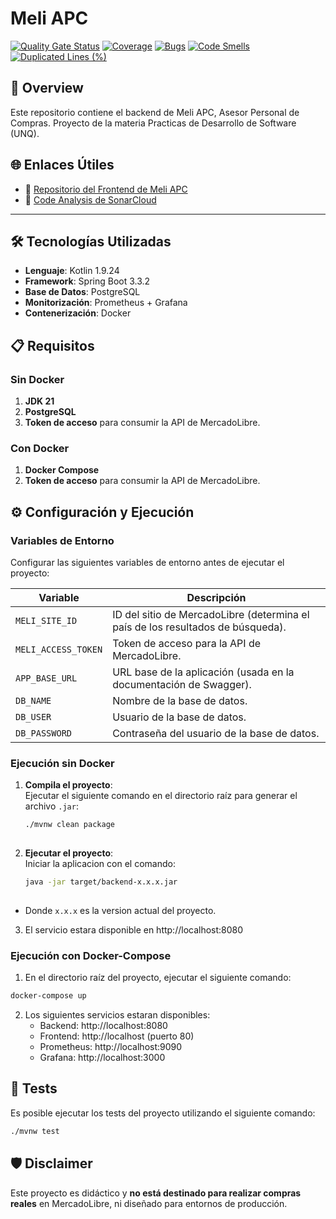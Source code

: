 # Meli APC

[![Quality Gate Status](https://sonarcloud.io/api/project_badges/measure?project=angelodpadron_meli-apc-back&metric=alert_status)](https://sonarcloud.io/summary/new_code?id=angelodpadron_meli-apc-back)
[![Coverage](https://sonarcloud.io/api/project_badges/measure?project=angelodpadron_meli-apc-back&metric=coverage)](https://sonarcloud.io/summary/new_code?id=angelodpadron_meli-apc-back)
[![Bugs](https://sonarcloud.io/api/project_badges/measure?project=angelodpadron_meli-apc-back&metric=bugs)](https://sonarcloud.io/summary/new_code?id=angelodpadron_meli-apc-back)
[![Code Smells](https://sonarcloud.io/api/project_badges/measure?project=angelodpadron_meli-apc-back&metric=code_smells)](https://sonarcloud.io/summary/new_code?id=angelodpadron_meli-apc-back)
[![Duplicated Lines (%)](https://sonarcloud.io/api/project_badges/measure?project=angelodpadron_meli-apc-back&metric=duplicated_lines_density)](https://sonarcloud.io/summary/new_code?id=angelodpadron_meli-apc-back)

## 📖 Overview
Este repositorio contiene el backend de Meli APC, Asesor Personal de Compras. Proyecto de la materia Practicas de Desarrollo de Software (UNQ).

## 🌐 Enlaces Útiles
- 🔗 [Repositorio del Frontend de Meli APC](https://github.com/angelodpadron/meli-apc-front)
- 🔗 [Code Analysis de SonarCloud](https://sonarcloud.io/project/overview?id=angelodpadron_meli-apc-back)

---

## 🛠 Tecnologías Utilizadas
- **Lenguaje**: Kotlin 1.9.24
- **Framework**: Spring Boot 3.3.2
- **Base de Datos**: PostgreSQL
- **Monitorización**: Prometheus + Grafana
- **Contenerización**: Docker

## 📋 Requisitos

### Sin Docker
1. **JDK 21**
2. **PostgreSQL**
3. **Token de acceso** para consumir la API de MercadoLibre.

### Con Docker
1. **Docker Compose**
2. **Token de acceso** para consumir la API de MercadoLibre.

## ⚙️ Configuración y Ejecución

### Variables de Entorno
Configurar las siguientes variables de entorno antes de ejecutar el proyecto:

| Variable            | Descripción                                                                     |
|---------------------|---------------------------------------------------------------------------------|
| `MELI_SITE_ID`      | ID del sitio de MercadoLibre (determina el país de los resultados de búsqueda). |
| `MELI_ACCESS_TOKEN` | Token de acceso para la API de MercadoLibre.                                    |
| `APP_BASE_URL`      | URL base de la aplicación (usada en la documentación de Swagger).               |
| `DB_NAME`           | Nombre de la base de datos.                                                     |
| `DB_USER`           | Usuario de la base de datos.                                                    |
| `DB_PASSWORD`       | Contraseña del usuario de la base de datos.                                     |

### Ejecución sin Docker
1. **Compila el proyecto**:  
   Ejecutar el siguiente comando en el directorio raíz para generar el archivo `.jar`:
   ```bash
   ./mvnw clean package
  
2. **Ejecutar el proyecto**:  
   Iniciar la aplicacion con el comando:

   ```bash
   java -jar target/backend-x.x.x.jar
  
- Donde `x.x.x` es la version actual del proyecto.

3. El servicio estara disponible en http://localhost:8080

### Ejecución con Docker-Compose
1. En el directorio raíz del proyecto, ejecutar el siguiente comando:

  ```bash
  docker-compose up
  ```

2. Los siguientes servicios estaran disponibles:
   - Backend: http://localhost:8080
   - Frontend: http://localhost (puerto 80)
   - Prometheus: http://localhost:9090
   - Grafana: http://localhost:3000

## 🧪 Tests
Es posible ejecutar los tests del proyecto utilizando el siguiente comando:
```bash
./mvnw test
  ```

## 🛡 Disclaimer
Este proyecto es didáctico y **no está destinado para realizar compras reales** en MercadoLibre, ni diseñado para entornos de producción.
